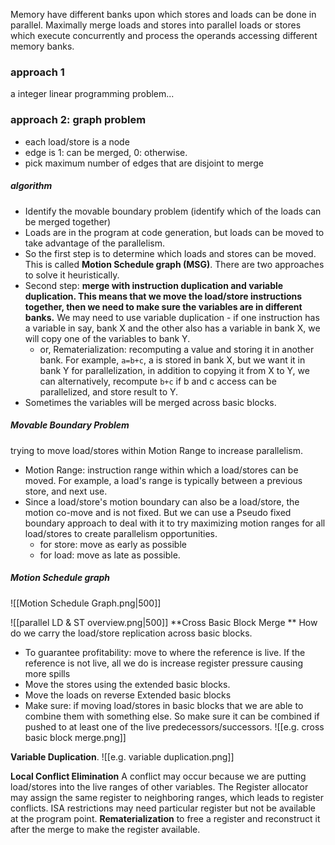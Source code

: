 Memory have different banks upon which stores and loads can be done in parallel. Maximally merge loads and stores into parallel loads or stores which execute concurrently and process the operands accessing different memory banks.

### approach 1
a integer linear programming problem...

### approach 2: graph problem
- each load/store is a node
- edge is 1: can be merged, 0: otherwise.
- pick maximum number of edges that are disjoint to merge

##### algorithm
- Identify the movable boundary problem (identify which of the loads can be merged together)
- Loads are in the program at code generation, but loads can be moved to take advantage of the parallelism.
- So the first step is to determine which loads and stores can be moved. This is called **Motion Schedule graph (MSG)**. There are two approaches to solve it heuristically. 
- Second step: **merge with instruction duplication and variable duplication. This means that we move the load/store instructions together, then we need to make sure the variables are in different banks.** We may need to use variable duplication - if one instruction has a variable in say, bank X and the other also has a variable in bank X, we will copy one of the variables to bank Y.
	- or, Rematerialization: recomputing a value and storing it in another bank. For example, `a=b+c`, a is stored in bank X, but we want it in bank Y for parallelization, in addition to copying it from X to Y, we can alternatively, recompute `b+c` if b and c access can be parallelized, and store result to Y.
- Sometimes the variables will be merged across basic blocks.

##### Movable Boundary Problem
trying to move load/stores within Motion Range to increase parallelism. 
- Motion Range: instruction range within which a load/stores can be moved. For example, a load's range is typically between a previous store, and next use. 
- Since a load/store's motion boundary can also be a load/store, the motion co-move and is not fixed. But we can use a Pseudo fixed boundary approach to deal with it to try maximizing motion ranges for all load/stores to create parallelism opportunities. 
	- for store: move as early as possible
	- for load: move as late as possible.

##### Motion Schedule graph
![[Motion Schedule Graph.png|500]]

![[parallel LD & ST overview.png|500]]
**Cross Basic Block Merge **
How do we carry the load/store replication across basic blocks. 
- To guarantee profitability: move to where the reference is live. If the reference is not live, all we do is increase register pressure causing more spills 
- Move the stores using the extended basic blocks.
- Move the loads on reverse Extended basic blocks
- Make sure: if moving load/stores in basic blocks that we are able to combine them with something else. So make sure it can be combined if pushed to at least one of the live predecessors/successors.
![[e.g. cross basic block merge.png]]

**Variable Duplication**.
![[e.g. variable duplication.png]]

**Local Conflict Elimination**
A conflict may occur because we are putting load/stores into the live ranges of other variables. The Register allocator may assign the same register to neighboring ranges, which leads to register conflicts. ISA restrictions may need particular register but not be available at the program point. **Rematerialization** to free a register and reconstruct it after the merge to make the register available.